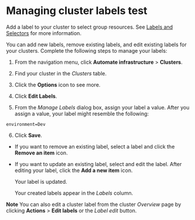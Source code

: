 # Managing cluster labels test

Add a label to your cluster to select group resources. See [Labels and Selectors](https://kubernetes.io/docs/concepts/overview/working-with-objects/labels/) for more information.

You can add new labels, remove existing labels, and edit existing labels for your clusters. Complete the following steps to manage your labels:

1. From the navigation menu, click **Automate infrastructure** > **Clusters**.

2. Find your cluster in the _Clusters_ table.

3. Click the **Options** icon to see more.

4. Click **Edit Labels**.

5. From the _Manage Labels_ dialog box, assign your label a value. After you assign a value, your label might resemble the following:

  ```
  environment=Dev
  ```
6. Click **Save**.

- If you want to remove an existing label, select a label and click the **Remove an item** icon.

- If you want to update an existing label, select and edit the label. After editing your label, click the **Add a new item** icon.

    Your label is updated.

  Your created labels appear in the _Labels_ column.

**Note** You can also edit a cluster label from the cluster _Overview_ page by clicking **Actions** > **Edit labels** or the _Label edit_ button.
